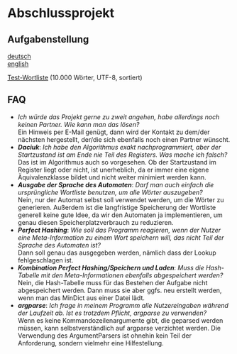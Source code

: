 # Abschlussprojekt  
  
## Aufgabenstellung
[deutsch](https://htmlpreview.github.io/?https://github.com/ue-basismodul-ws2021/ue-basismodul-ws2021.github.io/blob/main/projekt_de.html)  
[english](https://htmlpreview.github.io/?https://github.com/ue-basismodul-ws2021/ue-basismodul-ws2021.github.io/blob/main/projekt_en.html)  
  
[Test-Wortliste](wordlist.txt) (10.000 Wörter, UTF-8, sortiert)

## FAQ
- *Ich würde das Projekt gerne zu zweit angehen, habe allerdings noch keinen Partner. Wie kann man das lösen?*  
Ein Hinweis per E-Mail genügt, dann wird der Kontakt zu dem/der nächsten hergestellt, der/die sich ebenfalls noch einen Partner wünscht.
- ***Daciuk***: *Ich habe den Algorithmus exakt nachprogrammiert, aber der Startzustand ist am Ende nie Teil des Registers. Was mache ich falsch?*  
Das ist im Algorithmus auch so vorgesehen. Ob der Startzustand im Register liegt oder nicht, ist unerheblich, da er immer eine eigene Äquivalenzklasse bildet und nicht weiter minimiert werden kann.
- ***Ausgabe der Sprache des Automaten***: *Darf man auch einfach die ursprüngliche Wortliste benutzen, um alle Wörter auszugeben?*  
Nein, nur der Automat selbst soll verwendet werden, um die Wörter zu generieren. Außerdem ist die langfristige Speicherung der Wortliste generell keine gute Idee, da wir den Automaten ja implementieren, um genau diesen Speicherplatzverbrauch zu reduzieren.
- ***Perfect Hashing***: *Wie soll das Programm reagieren, wenn der Nutzer eine Meta-Information zu einem Wort speichern will, das nicht Teil der Sprache des Automaten ist?*  
Dann soll genau das ausgegeben werden, nämlich dass der Lookup fehlgeschlagen ist.
- ***Kombination Perfect Hashing/Speichern und Laden***: *Muss die Hash-Tabelle mit den Meta-Informationen ebenfalls abgespeichert werden?*  
Nein, die Hash-Tabelle muss für das Bestehen der Aufgabe nicht abgespeichert werden. Dann muss sie aber ggfs. neu erstellt werden, wenn man das MinDict aus einer Datei lädt.
- ***argparse***: *Ich frage in meinem Programm alle Nutzereingaben während der Laufzeit ab. Ist es trotzdem Pflicht, argparse zu verwenden?*  
Wenn es keine Kommandozeilenargumente gibt, die geparsed werden müssen, kann selbstverständlich auf argparse verzichtet werden. Die Verwendung des ArgumentParsers ist ohnehin kein Teil der Anforderung, sondern vielmehr eine Hilfestellung.
